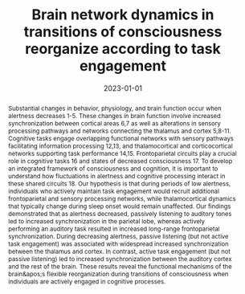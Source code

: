 ---
title: "Brain network dynamics in transitions of consciousness reorganize according to task engagement"
date: 2023-01-01
authors_string: Samika Kumar, Anat Arzi, Corinne Bareham, Javier Gonzalez-Castillo, Isabel Fernandez, Enzo Tagliazucchi, Pedro Mediano, Peter Bandettini, Tristan Bekinschtein
authors:
   - Samika Kumar
   - Anat Arzi
   - Corinne Bareham
   - Javier Gonzalez-Castillo
   - Isabel Fernandez
   - Enzo Tagliazucchi
   - Pedro Mediano
   - Peter Bandettini
   - Tristan Bekinschtein
author_ids:
   - samika_kumar
   - javier_gonzalez-castillo
   - isabel_fernandez
   - peter_bandettini
journal: 'BioRxiv'
volume: 
issue: 
pages: 
book_title: ''
publisher: ''
abstract: 'Substantial changes in behavior, physiology, and brain function occur when alertness decreases 1-5. These changes in brain function involve increased synchronization between cortical areas 6,7 as well as alterations in sensory processing pathways and networks connecting the thalamus and cortex 5,8-11. Cognitive tasks engage overlapping functional networks with sensory pathways facilitating information processing 12,13, and thalamocortical and corticocortical networks supporting task performance 14,15. Frontoparietal circuits play a crucial role in cognitive tasks 16 and states of decreased consciousness 17. To develop an integrated framework of consciousness and cognition, it is important to understand how fluctuations in alertness and cognitive processing interact in these shared circuits 18. Our hypothesis is that during periods of low alertness, individuals who actively maintain task engagement would recruit additional frontoparietal and sensory processing networks, while thalamocortical dynamics that typically change during sleep onset would remain unaffected. Our findings demonstrated that as alertness decreased, passively listening to auditory tones led to increased synchronization in the parietal lobe, whereas actively performing an auditory task resulted in increased long-range frontoparietal synchronization. During decreasing alertness, passive listening (but not active task engagement) was associated with widespread increased synchronization between the thalamus and cortex. In contrast, active task engagement (but not passive listening) led to increased synchronization between the auditory cortex and the rest of the brain. These results reveal the functional mechanisms of the brain&amp;apos;s flexible reorganization during transitions of consciousness when individuals are actively engaged in cognitive processes.'
project_id: consciousness
paper_url: https://www.biorxiv.org/content/10.1101/2023.06.08.544178v1
doi: https://doi.org/10.1101/2023.06.08.544178
data_loc: ''
code_loc: ''
file: '/assets/publications//assets/publications/'
file_name: '/assets/publications/'
type: journal_article
pub_str: ' (2023) BioRxiv '
layout: publication 
---